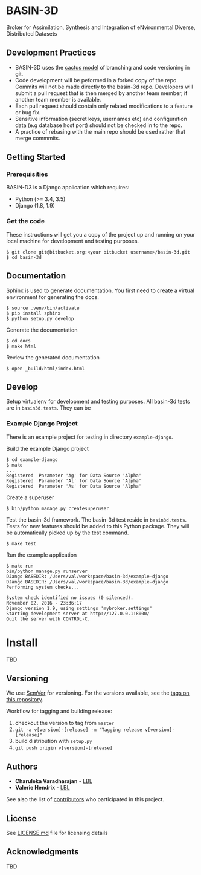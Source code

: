# BASIN-3D
Broker for Assimilation, Synthesis and Integration of eNvironmental Diverse, Distributed Datasets



## Development Practices

* BASIN-3D uses the [cactus model](https://barro.github.io/2016/02/a-succesful-git-branching-model-considered-harmful/) 
  of branching and code versioning in git. 
* Code development will be peformed in a forked copy of the repo. Commits will not be made directly to the basin-3d repo.  Developers will submit a pull request that is then merged by another team member, if another team member is available.
* Each pull request should contain only related modifications to a feature or bug fix.  
* Sensitive information (secret keys, usernames etc) and configuration data (e.g database host port) should not be checked in to the repo.
* A practice of rebasing with the main repo should be used rather that merge commmits.  

## Getting Started

### Prerequisities
BASIN-D3 is a Django application which requires:

* Python (>= 3.4, 3.5)
* Django (1.8, 1.9)

### Get the code

These instructions will get you a copy of the project up and running on your local machine for 
development and testing purposes. 

    $ git clone git@bitbucket.org:<your bitbucket username>/basin-3d.git
    $ cd basin-3d
    

## Documentation
Sphinx is used to generate documentation. You first need
to create a virtual environment for generating the docs.

    $ source .venv/bin/activate
    $ pip install sphinx
    $ python setup.py develop
    
Generate the documentation
   
    $ cd docs
    $ make html

Review the generated documentation

    $ open _build/html/index.html

## Develop
Setup virtualenv for development and testing purposes. All basin-3d tests
are in `basin3d.tests`. They can be

### Example Django Project
There is an example project for testing in directory `example-django`. 
   
Build the example Django project

    $ cd example-django
    $ make
    ...
    Registered  Parameter 'Ag' for Data Source 'Alpha'
    Registered  Parameter 'Al' for Data Source 'Alpha'
    Registered  Parameter 'As' for Data Source 'Alpha'
    
Create a superuser

    $ bin/python manage.py createsuperuser
    
Test the basin-3d framework. The basin-3d test reside in `basin3d.tests`. Tests
for new features should be added to this Python package.  They will be
automatically picked up by the test command.

    $ make test
    
Run the example application

    $ make run
    bin/python manage.py runserver
    DJango BASEDIR: /Users/val/workspace/basin-3d/example-django
    DJango BASEDIR: /Users/val/workspace/basin-3d/example-django
    Performing system checks...
    
    System check identified no issues (0 silenced).
    November 02, 2016 - 23:36:17
    Django version 1.9, using settings 'mybroker.settings'
    Starting development server at http://127.0.0.1:8000/
    Quit the server with CONTROL-C.

# Install
 
TBD

## Versioning

We use [SemVer](http://semver.org/) for versioning. For the versions available, 
see the [tags on this repository](https://github.com/Watershed-Function-SFA/wfsfa-broker/tags). 

Workflow for tagging and building release:

1. checkout the version to tag from `master`
1. `git -a v[version]-[release] -m "Tagging release v[version]-[release]"`
1. build distribution with `setup.py`
1. `git push origin v[version]-[release]`

## Authors

* **Charuleka Varadharajan** - [LBL](http://eesa.lbl.gov/profiles/charuleka-varadharajan/)
* **Valerie Hendrix**  - [LBL](https://dst.lbl.gov/people.php?p=ValHendrix)

See also the list of [contributors](contributors.txt) who 
participated in this project.

## License

See [LICENSE.md](LICENSE.md) file for licensing details

## Acknowledgments

TBD
